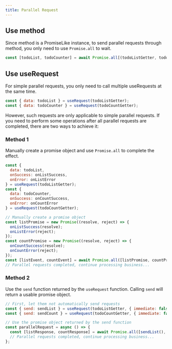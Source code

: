 ```yaml
---
title: Parallel Request
---
```


## Use method

Since method is a PromiseLike instance, to send parallel requests through method, you only need to use `Promise.all` to wait.

```javascript
const [todoList, todoCounter] = await Promise.all[(todoListGetter, todoCountGetter)];
```

## Use useRequest

For simple parallel requests, you only need to call multiple useRequests at the same time.

```javascript
const { data: todoList } = useRequest(todoListGetter);
const { data: todoCounter } = useRequest(todoCountGetter);
```

However, such requests are only applicable to simple parallel requests. If you need to perform some operations after all parallel requests are completed, there are two ways to achieve it:

### Method 1

Manually create a promise object and use `Promise.all` to complete the effect.

```javascript
const {
  data: todoList,
  onSuccess: onListSuccess,
  onError: onListError
} = useRequest(todoListGetter);
const {
  data: todoCounter,
  onSuccess: onCountSuccess,
  onError: onCountError
} = useRequest(todoCountGetter);

// Manually create a promise object
const listPromise = new Promise((resolve, reject) => {
  onListSuccess(resolve);
  onListError(reject);
});
const countPromise = new Promise((resolve, reject) => {
  onCountSuccess(resolve);
  onCountError(reject);
});
const [listEvent, countEvent] = await Promise.all([listPromise, countPromise]);
// Parallel requests completed, continue processing business...
```

### Method 2

Use the `send` function returned by the `useRequest` function. Calling `send` will return a usable promise object.

```javascript
// First, let them not automatically send requests
const { send: sendList } = useRequest(todoListGetter, { immediate: false });
const { send: sendCount } = useRequest(todoCountGetter, { immediate: false });

// Use the promise object returned by the send function
const parallelRequest = async () => {
  const [listResponse, countResponse] = await Promise.all([sendList(), sendCount()]);
  // Parallel requests completed, continue processing business...
};
```
